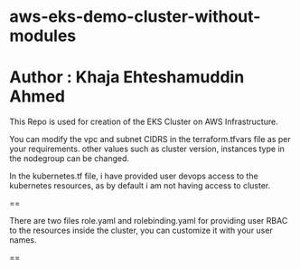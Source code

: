 # aws-eks-demo-cluster-without-modules

# Author : Khaja Ehteshamuddin Ahmed

This Repo is used for creation of the EKS Cluster on AWS Infrastructure. 


You can modify the vpc and subnet CIDRS in the terraform.tfvars file as per your requirements. other values such as cluster version, instances type in the nodegroup can be changed.


In the kubernetes.tf file, i have provided user devops access to the kubernetes resources, as by default i am not having access to cluster.


==

There are two files role.yaml and rolebinding.yaml for providing user RBAC to the resources inside the cluster, you can customize it with your user names.

==